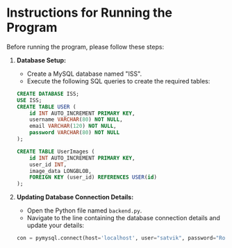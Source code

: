 # Instructions for Running the Program

Before running the program, please follow these steps:

1. **Database Setup:**
   - Create a MySQL database named "ISS".
   - Execute the following SQL queries to create the required tables:

   ```sql
   CREATE DATABASE ISS;
   USE ISS;
   CREATE TABLE USER (
       id INT AUTO_INCREMENT PRIMARY KEY,
       username VARCHAR(80) NOT NULL,
       email VARCHAR(120) NOT NULL,
       password VARCHAR(80) NOT NULL
   );

   CREATE TABLE UserImages (
       id INT AUTO_INCREMENT PRIMARY KEY,
       user_id INT,
       image_data LONGBLOB,
       FOREIGN KEY (user_id) REFERENCES USER(id)
   );

2. **Updating Database Connection Details:**

    - Open the Python file named `backend.py`.
    - Navigate to the line containing the database connection details and update your details:

    ```python
    con = pymysql.connect(host='localhost', user="satvik", password="Root@123", db='ISS')
